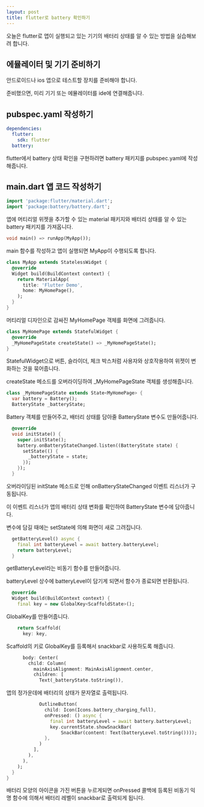 ```yaml
---
layout: post
title: flutter로 battery 확인하기
---
```


오늘은 flutter로 앱이 실행되고 있는 기기의 배터리 상태를 알 수 있는 방법을 실습해보려 합니다.

## 에뮬레이터 및 기기 준비하기

안드로이드나 ios 앱으로 테스트할 장치를 준비해야 합니다.

준비했으면, 미리 기기 또는 에뮬레이터를 ide에 연결해줍니다.

## pubspec.yaml 작성하기

```yaml
dependencies:
  flutter:
    sdk: flutter
  battery:
```

flutter에서 battery 상태 확인을 구현하려면 battery 패키지를 pubspec.yaml에 작성해줍니다.

## main.dart 앱 코드 작성하기

```dart
import 'package:flutter/material.dart';
import 'package:battery/battery.dart';
```

앱에 머티리얼 위젯을 추가할 수 있는 material 패키지와 배터리 상태를 알 수 있는 battery 패키지를 가져옵니다.

```dart
void main() => runApp(MyApp());
```

main 함수를 작성하고 앱이 실행되면 MyApp이 수행되도록 합니다.

```dart
class MyApp extends StatelessWidget {
  @override
  Widget build(BuildContext context) {
    return MaterialApp(
      title: 'Flutter Demo',
      home: MyHomePage(),
    );
  }
}
```

머티리얼 디자인으로 감싸진 MyHomePage 객체를 화면에 그려줍니다.

```dart
class MyHomePage extends StatefulWidget {
  @override
  _MyHomePageState createState() => _MyHomePageState();
}
```

StatefulWidget으로 버튼, 슬라이더, 체크 박스처럼 사용자와 상호작용하여 위젯이 변화하는 것을 묶어줍니다.

createState 메소드를 오버라이딩하여 \_MyHomePageState 객체를 생성해줍니다.

```dart
class _MyHomePageState extends State<MyHomePage> {
  var battery = Battery();
  BatteryState _batteryState;
```

Battery 객체를 만들어주고, 배터리 상태를 담아줄 BatteryState 변수도 만들어줍니다.

```dart
  @override
  void initState() {
    super.initState();
    battery.onBatteryStateChanged.listen((BatteryState state) {
      setState(() {
        _batteryState = state;
      });
    });
  }
```

오버라이딩된 initState 메소드로 인해 onBatteryStateChanged 이벤트 리스너가 구동됩니다.

이 이벤트 리스너가 앱의 배터리 상태 변화를 확인하여 BatteryState 변수에 담아줍니다.

변수에 담길 때에는 setState에 의해 화면이 새로 그려집니다.

```dart
  getBatteryLevel() async {
    final int batteryLevel = await battery.batteryLevel;
    return batteryLevel;
  }
```

getBatteryLevel라는 비동기 함수를 만들어줍니다.

batteryLevel 상수에 batteryLevel이 담기게 되면서 함수가 종료되면 반환됩니다.

```dart
  @override
  Widget build(BuildContext context) {
    final key = new GlobalKey<ScaffoldState>();
```

GlobalKey를 만들어줍니다.

```dart
    return Scaffold(
      key: key,
```

Scaffold의 키로 GlobalKey를 등록해서 snackbar로 사용하도록 해줍니다.

```dart
      body: Center(
        child: Column(
          mainAxisAlignment: MainAxisAlignment.center,
          children: [
            Text(_batteryState.toString()),
```

앱의 정가운데에 배터리의 상태가 문자열로 출력됩니다.

```dart
            OutlineButton(
              child: Icon(Icons.battery_charging_full),
              onPressed: () async {
                final int batteryLevel = await battery.batteryLevel;
                key.currentState.showSnackBar(
                    SnackBar(content: Text(batteryLevel.toString())));
              },
            )
          ],
        ),
      ),
    );
  }
}
```

배터리 모양의 아이콘을 가진 버튼을 누르게되면 onPressed 콜백에 등록된 비동기 익명 함수에 의해서 배터리 레벨이 snackbar로 출력되게 됩니다.

